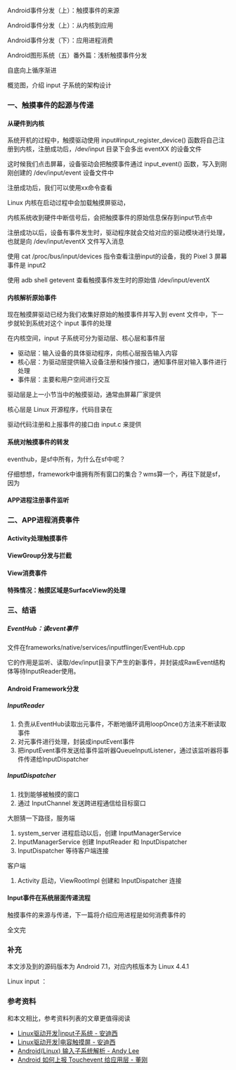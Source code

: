 
Android事件分发（上）：触摸事件的来源

Android事件分发（上）：从内核到应用

Android事件分发（下）：应用进程消费

Android图形系统（五）番外篇：浅析触摸事件分发

自底向上循序渐进

概览图，介绍 input 子系统的架构设计

### 一、触摸事件的起源与传递

#### 从硬件到内核

系统开机的过程中，触摸驱动使用 input#input_register_device() 函数将自己注册到内核，注册成功后，/dev/input 目录下会多出 eventXX 的设备文件

这时候我们点击屏幕，设备驱动会把触摸事件通过 input_event() 函数，写入到刚刚创建的 /dev/input/event 设备文件中

注册成功后，我们可以使用xx命令查看

Linux 内核在启动过程中会加载触摸屏驱动，

内核系统收到硬件中断信号后，会把触摸事件的原始信息保存到input节点中

注册成功以后，设备有事件发生时，驱动程序就会交给对应的驱动模块进行处理，也就是向 /dev/input/eventX 文件写入消息

使用 cat /proc/bus/input/devices 指令查看注册input的设备，我的 Pixel 3 屏幕事件是 input2

使用 adb shell getevent 查看触摸事件发生时的原始值 /dev/input/eventX

#### 内核解析原始事件

现在触摸屏驱动已经为我们收集好原始的触摸事件并写入到 event 文件中，下一步就轮到系统对这个 input 事件的处理

在内核空间，input 子系统可分为驱动层、核心层和事件层

- 驱动层：输入设备的具体驱动程序，向核心层报告输入内容
- 核心层：为驱动层提供输入设备注册和操作接口，通知事件层对输入事件进行处理
- 事件层：主要和用户空间进行交互

驱动层是上一小节当中的触摸驱动，通常由屏幕厂家提供

核心层是 Linux 开源程序，代码目录在

驱动代码注册和上报事件的接口由 input.c 来提供

#### 系统对触摸事件的转发

eventhub，是sf中所有，为什么在sf中呢？

仔细想想，framework中谁拥有所有窗口的集合？wms算一个，再往下就是sf，因为

#### APP进程注册事件监听

### 二、APP进程消费事件

#### Activity处理触摸事件

#### ViewGroup分发与拦截

#### View消费事件

#### 特殊情况：触摸区域是SurfaceView的处理

### 三、结语

##### EventHub：读event事件

文件在frameworks/native/services/inputflinger/EventHub.cpp

它的作用是监听、读取/dev/input目录下产生的新事件，并封装成RawEvent结构体等待InputReader使用。

#### Android Framework分发

##### InputReader

1. 负责从EventHub读取出元事件，不断地循环调用loopOnce()方法来不断读取事件
2. 对元事件进行处理，封装成inputEvent事件
3. 把inputEvent事件发送给事件监听器QueueInputListener，通过该监听器将事件传递给InputDispatcher

##### InputDispatcher

1. 找到能够被触摸的窗口
2. 通过 InputChannel 发送跨进程通信给目标窗口


大胆猜一下路径，服务端

1. system_server 进程启动以后，创建 InputManagerService
2. InputManagerService 创建 InputReader 和 InputDispatcher
3. InputDispatcher 等待客户端连接

客户端

1. Activity 启动，ViewRootImpl 创建和 InputDispatcher 连接

#### Input事件在系统层面传递流程

触摸事件的来源与传递，下一篇将介绍应用进程是如何消费事件的

全文完

### 补充

本文涉及到的源码版本为 Android 7.1，对应内核版本为 Linux 4.4.1

Linux input ：

### 参考资料

和本文相比，参考资料列表的文章更值得阅读

- [Linux驱动开发|input子系统 - 安迪西](https://blog.csdn.net/Chuangke_Andy/article/details/122181549)
- [Linux驱动开发|电容触摸屏 - 安迪西](https://blog.csdn.net/Chuangke_Andy/article/details/122454299)
- [Android(Linux) 输入子系统解析 - Andy Lee](http://huaqianlee.github.io/2017/11/23/Android/Android-Linux-input-system-analysis/)
- [Android 如何上报 Touchevent 给应用层 - 董刚](https://dqdongg.com/c/touch/android/2014/07/10/Touch-inputevent.html)

